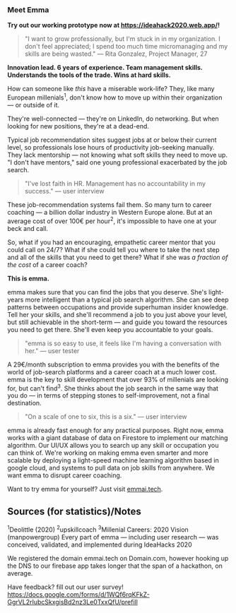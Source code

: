### Meet Emma
**Try out our working prototype now at https://ideahack2020.web.app/!**

> "I want to grow professionally, but I'm stuck in in my organization. I don't feel appreciated; I spend too much time micromanaging and my skills are being wasted." — Rita Gonzalez, Project Manager, 27 

**Innovation lead. 6 years of experience. Team management skills. Understands the tools of the trade. Wins at hard skills.**

How can someone like _this_ have a miserable work-life? They, like many European millenials<sup>1</sup>, don't know how to move up within their organization — or outside of it. 

They're well-connected — they're on LinkedIn, do networking. But when looking for new positions, they're at a dead-end.  

Typical job recommendation sites suggest jobs at or below their current level, so professionals lose hours of productivity job-seeking manually. They lack mentorship — not knowing what soft skills they need to move up. "I don't have mentors," said one young professional exacerbated by the job search.

> "I've lost faith in HR. Management has no accountability in my success." — user interview

These job-recommendation systems fail them. So many turn to career coaching — a billion dollar industry in Western Europe alone. But at an average cost of over 100€ per hour<sup>2</sup>, it's impossible to have one at your beck and call.

So, what if you had an encouraging, empathetic career mentor that you could call on 24/7? What if she could tell you where to take the next step and all of the skills that you need to get there? What if she was _a fraction of the cost_ of a career coach?

**This is emma.**

emma makes sure that you can find the jobs that you deserve. She's light-years more intelligent than a typical job search algorithm. She can see deep patterns between occupations and provide superhuman insider knowledge. Tell her your skills, and she'll recommend a job to you just above your level, but still achievable in the short-term — and guide you toward the resources you need to get there. She'll even keep you accountable to your goals. 

> "emma is so easy to use, it feels like I'm having a conversation with her." — user tester

A 29€/month subscription to emma provides you with the benefits of the world of job-search platforms and a career coach at a much lower cost. emma is the key to skill development that over 93% of millenials are looking for, but can't find<sup>3</sup>. She thinks about the job search in the same way that you do — in terms of stepping stones to self-improvement, not a final destination.

> "On a scale of one to six, this is a six." — user interview 

emma is already fast enough for any practical purposes. Right now, emma works with a giant database of data on Firestore to implement our matching algorithm. Our UI/UX allows you to search up any skill or occupation you can think of. We're working on making emma even smarter and more scalable by deploying a light-speed machine learning algorithm based in google cloud, and systems to pull data on job skills from anywhere. We want emma to disrupt career coaching.

Want to try emma for yourself? Just visit [emmai.tech](http://emmai.tech).

## Sources (for statistics)/Notes
<sup>1</sup>Deolittle (2020)
<sup>2</sup>upskillcoach
<sup>3</sup>Millenial Careers: 2020 Vision (manpowergroup)
Every part of emma — including user research — was conceived, validated, and implemented during IdeaHacks 2020

We registered the domain emmai.tech on Domain.com, however hooking up the DNS to our firebase app takes longer that the span of a hackathon, on average. 

Have feedback? fill out our user survey! https://docs.google.com/forms/d/1WQf6rqKFkZ-GgrVL2rIubcSkxgisBd2nz3Le0TxxQfU/prefill
